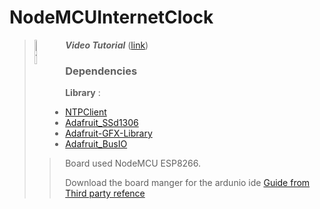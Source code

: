 # NodeMCUInternetClock

> [<img align="left" alt="video thumbnail" width="10%" src="https://img.youtube.com/vi/ZDqQKUonS4k/0.jpg" />](!https://youtu.be/ZDqQKUonS4k) **_Video Tutorial_**
> ([link](!https://youtu.be/ZDqQKUonS4k))
>
> ### Dependencies
>
> **Library** :
>
> - [NTPClient](https://github.com/arduino-libraries/NTPClient)
> - [Adafruit_SSd1306](https://github.com/adafruit/Adafruit_SSD1306)
> - [Adafruit-GFX-Library](https://github.com/adafruit/Adafruit-GFX-Library)
> - [Adafruit_BusIO](https://github.com/adafruit/Adafruit_BusIO)
>
> > Board used NodeMCU ESP8266.
> >
> > Download the board manger for the ardunio ide
> > [Guide from Third party refence](https://www.instructables.com/Steps-to-Setup-Arduino-IDE-for-NODEMCU-ESP8266-WiF/)
